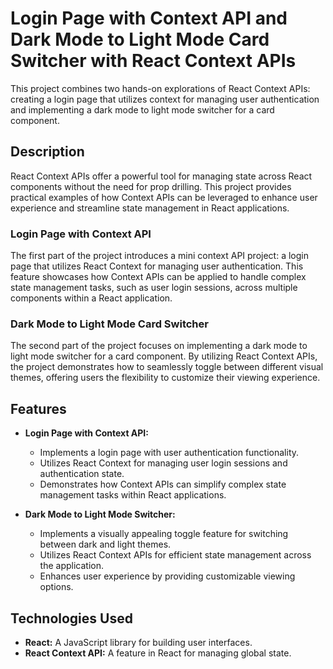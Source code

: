 # Login Page with Context API and Dark Mode to Light Mode Card Switcher with React Context APIs

This project combines two hands-on explorations of React Context APIs: creating a login page that utilizes context for managing user authentication and implementing a dark mode to light mode switcher for a card component.

## Description

React Context APIs offer a powerful tool for managing state across React components without the need for prop drilling. This project provides practical examples of how Context APIs can be leveraged to enhance user experience and streamline state management in React applications.

### Login Page with Context API

The first part of the project introduces a mini context API project: a login page that utilizes React Context for managing user authentication. This feature showcases how Context APIs can be applied to handle complex state management tasks, such as user login sessions, across multiple components within a React application.

### Dark Mode to Light Mode Card Switcher

The second part of the project focuses on implementing a dark mode to light mode switcher for a card component. By utilizing React Context APIs, the project demonstrates how to seamlessly toggle between different visual themes, offering users the flexibility to customize their viewing experience.

## Features

- **Login Page with Context API:**
  - Implements a login page with user authentication functionality.
  - Utilizes React Context for managing user login sessions and authentication state.
  - Demonstrates how Context APIs can simplify complex state management tasks within React applications.

- **Dark Mode to Light Mode Switcher:**
  - Implements a visually appealing toggle feature for switching between dark and light themes.
  - Utilizes React Context APIs for efficient state management across the application.
  - Enhances user experience by providing customizable viewing options.

## Technologies Used

- **React:** A JavaScript library for building user interfaces.
- **React Context API:** A feature in React for managing global state.

